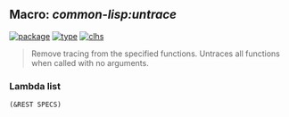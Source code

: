 ## Macro: ***common-lisp:untrace***
[![package](https://img.shields.io/badge/Package-COMMON--LISP-5f9ea0.svg?style=social&colorA=999999)](../) [![type](https://img.shields.io/badge/Type-Macro-5f9ea0.svg?style=social&colorA=999999)](../#macro) [![clhs](https://img.shields.io/badge/CLHS-UNTRACE-5f9ea0.svg?style=social&colorA=999999)](http://www.lispworks.com/documentation/HyperSpec/Body/m_tracec.htm) 

> Remove tracing from the specified functions. Untraces all
> functions when called with no arguments.

### Lambda list
```
(&REST SPECS)
```

